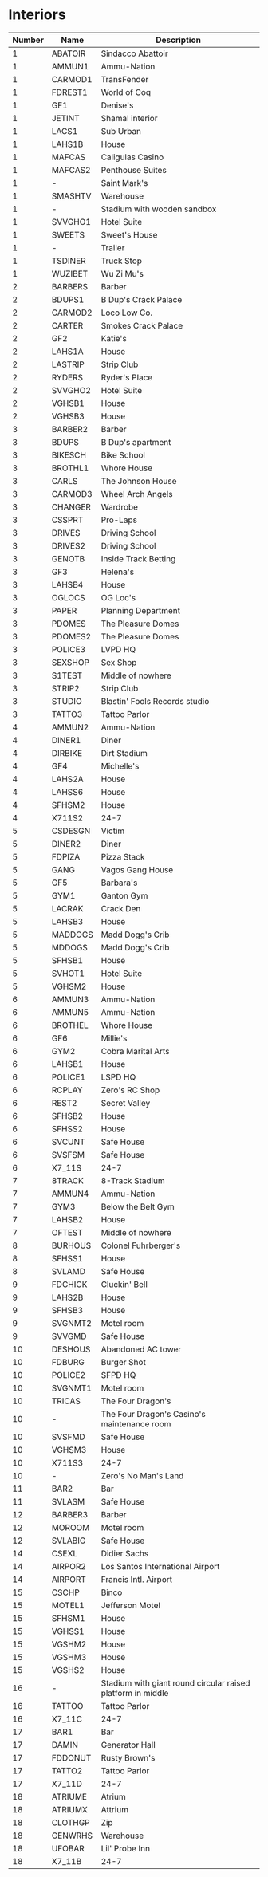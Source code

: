 # Interiors

| Number | Name    | Description                                                 |
| ------ | ------- | ----------------------------------------------------------- |
| 1      | ABATOIR | Sindacco Abattoir                                           |
| 1      | AMMUN1  | Ammu-Nation                                                 |
| 1      | CARMOD1 | TransFender                                                 |
| 1      | FDREST1 | World of Coq                                                |
| 1      | GF1     | Denise's                                                    |
| 1      | JETINT  | Shamal interior                                             |
| 1      | LACS1   | Sub Urban                                                   |
| 1      | LAHS1B  | House                                                       |
| 1      | MAFCAS  | Caligulas Casino                                            |
| 1      | MAFCAS2 | Penthouse Suites                                            |
| 1      | -       | Saint Mark's                                                |
| 1      | SMASHTV | Warehouse                                                   |
| 1      | -       | Stadium with wooden sandbox                                 |
| 1      | SVVGHO1 | Hotel Suite                                                 |
| 1      | SWEETS  | Sweet's House                                               |
| 1      | -       | Trailer                                                     |
| 1      | TSDINER | Truck Stop                                                  |
| 1      | WUZIBET | Wu Zi Mu's                                                  |
| 2      | BARBERS | Barber                                                      |
| 2      | BDUPS1  | B Dup's Crack Palace                                        |
| 2      | CARMOD2 | Loco Low Co.                                                |
| 2      | CARTER  | Smokes Crack Palace                                         |
| 2      | GF2     | Katie's                                                     |
| 2      | LAHS1A  | House                                                       |
| 2      | LASTRIP | Strip Club                                                  |
| 2      | RYDERS  | Ryder's Place                                               |
| 2      | SVVGHO2 | Hotel Suite                                                 |
| 2      | VGHSB1  | House                                                       |
| 2      | VGHSB3  | House                                                       |
| 3      | BARBER2 | Barber                                                      |
| 3      | BDUPS   | B Dup's apartment                                           |
| 3      | BIKESCH | Bike School                                                 |
| 3      | BROTHL1 | Whore House                                                 |
| 3      | CARLS   | The Johnson House                                           |
| 3      | CARMOD3 | Wheel Arch Angels                                           |
| 3      | CHANGER | Wardrobe                                                    |
| 3      | CSSPRT  | Pro-Laps                                                    |
| 3      | DRIVES  | Driving School                                              |
| 3      | DRIVES2 | Driving School                                              |
| 3      | GENOTB  | Inside Track Betting                                        |
| 3      | GF3     | Helena's                                                    |
| 3      | LAHSB4  | House                                                       |
| 3      | OGLOCS  | OG Loc's                                                    |
| 3      | PAPER   | Planning Department                                         |
| 3      | PDOMES  | The Pleasure Domes                                          |
| 3      | PDOMES2 | The Pleasure Domes                                          |
| 3      | POLICE3 | LVPD HQ                                                     |
| 3      | SEXSHOP | Sex Shop                                                    |
| 3      | S1TEST  | Middle of nowhere                                           |
| 3      | STRIP2  | Strip Club                                                  |
| 3      | STUDIO  | Blastin' Fools Records studio                               |
| 3      | TATTO3  | Tattoo Parlor                                               |
| 4      | AMMUN2  | Ammu-Nation                                                 |
| 4      | DINER1  | Diner                                                       |
| 4      | DIRBIKE | Dirt Stadium                                                |
| 4      | GF4     | Michelle's                                                  |
| 4      | LAHS2A  | House                                                       |
| 4      | LAHSS6  | House                                                       |
| 4      | SFHSM2  | House                                                       |
| 4      | X711S2  | 24-7                                                        |
| 5      | CSDESGN | Victim                                                      |
| 5      | DINER2  | Diner                                                       |
| 5      | FDPIZA  | Pizza Stack                                                 |
| 5      | GANG    | Vagos Gang House                                            |
| 5      | GF5     | Barbara's                                                   |
| 5      | GYM1    | Ganton Gym                                                  |
| 5      | LACRAK  | Crack Den                                                   |
| 5      | LAHSB3  | House                                                       |
| 5      | MADDOGS | Madd Dogg's Crib                                            |
| 5      | MDDOGS  | Madd Dogg's Crib                                            |
| 5      | SFHSB1  | House                                                       |
| 5      | SVHOT1  | Hotel Suite                                                 |
| 5      | VGHSM2  | House                                                       |
| 6      | AMMUN3  | Ammu-Nation                                                 |
| 6      | AMMUN5  | Ammu-Nation                                                 |
| 6      | BROTHEL | Whore House                                                 |
| 6      | GF6     | Millie's                                                    |
| 6      | GYM2    | Cobra Marital Arts                                          |
| 6      | LAHSB1  | House                                                       |
| 6      | POLICE1 | LSPD HQ                                                     |
| 6      | RCPLAY  | Zero's RC Shop                                              |
| 6      | REST2   | Secret Valley                                               |
| 6      | SFHSB2  | House                                                       |
| 6      | SFHSS2  | House                                                       |
| 6      | SVCUNT  | Safe House                                                  |
| 6      | SVSFSM  | Safe House                                                  |
| 6      | X7\_11S | 24-7                                                        |
| 7      | 8TRACK  | 8-Track Stadium                                             |
| 7      | AMMUN4  | Ammu-Nation                                                 |
| 7      | GYM3    | Below the Belt Gym                                          |
| 7      | LAHSB2  | House                                                       |
| 7      | OFTEST  | Middle of nowhere                                           |
| 8      | BURHOUS | Colonel Fuhrberger's                                        |
| 8      | SFHSS1  | House                                                       |
| 8      | SVLAMD  | Safe House                                                  |
| 9      | FDCHICK | Cluckin' Bell                                               |
| 9      | LAHS2B  | House                                                       |
| 9      | SFHSB3  | House                                                       |
| 9      | SVGNMT2 | Motel room                                                  |
| 9      | SVVGMD  | Safe House                                                  |
| 10     | DESHOUS | Abandoned AC tower                                          |
| 10     | FDBURG  | Burger Shot                                                 |
| 10     | POLICE2 | SFPD HQ                                                     |
| 10     | SVGNMT1 | Motel room                                                  |
| 10     | TRICAS  | The Four Dragon's                                           |
| 10     | -       | The Four Dragon's Casino's maintenance room                 |
| 10     | SVSFMD  | Safe House                                                  |
| 10     | VGHSM3  | House                                                       |
| 10     | X711S3  | 24-7                                                        |
| 10     | -       | Zero's No Man's Land                                        |
| 11     | BAR2    | Bar                                                         |
| 11     | SVLASM  | Safe House                                                  |
| 12     | BARBER3 | Barber                                                      |
| 12     | MOROOM  | Motel room                                                  |
| 12     | SVLABIG | Safe House                                                  |
| 14     | CSEXL   | Didier Sachs                                                |
| 14     | AIRPOR2 | Los Santos International Airport                            |
| 14     | AIRPORT | Francis Intl. Airport                                       |
| 15     | CSCHP   | Binco                                                       |
| 15     | MOTEL1  | Jefferson Motel                                             |
| 15     | SFHSM1  | House                                                       |
| 15     | VGHSS1  | House                                                       |
| 15     | VGSHM2  | House                                                       |
| 15     | VGSHM3  | House                                                       |
| 15     | VGSHS2  | House                                                       |
| 16     | -       | Stadium with giant round circular raised platform in middle |
| 16     | TATTOO  | Tattoo Parlor                                               |
| 16     | X7\_11C | 24-7                                                        |
| 17     | BAR1    | Bar                                                         |
| 17     | DAMIN   | Generator Hall                                              |
| 17     | FDDONUT | Rusty Brown's                                               |
| 17     | TATTO2  | Tattoo Parlor                                               |
| 17     | X7\_11D | 24-7                                                        |
| 18     | ATRIUME | Atrium                                                      |
| 18     | ATRIUMX | Attrium                                                     |
| 18     | CLOTHGP | Zip                                                         |
| 18     | GENWRHS | Warehouse                                                   |
| 18     | UFOBAR  | Lil' Probe Inn                                              |
| 18     | X7\_11B | 24-7                                                        |

